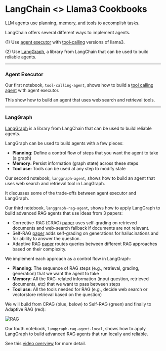# LangChain <> Llama3 Cookbooks

LLM agents use [planning, memory, and tools](https://lilianweng.github.io/posts/2023-06-23-agent/) to accomplish tasks.

LangChain offers several different ways to implement agents.

(1) Use [agent executor](https://python.langchain.com/docs/modules/agents/quick_start/) with [tool-calling](https://python.langchain.com/docs/integrations/chat/) versions of llama3.

(2) Use [LangGraph](https://python.langchain.com/docs/langgraph), a library from LangChain that can be used to build reliable agents.

---

### Agent Executor

Our first notebook, `tool-calling-agent`, shows how to build a [tool calling agent](https://python.langchain.com/docs/modules/agents/agent_types/tool_calling/) with agent executor.

This show how to build an agent that uses web search and retrieval tools.

--- 

### LangGraph

[LangGraph](https://python.langchain.com/docs/langgraph) is a library from LangChain that can be used to build reliable agents.

LangGraph can be used to build agents with a few pieces:
- **Planning:** Define a control flow of steps that you want the agent to take (a graph)
- **Memory:** Persist information (graph state) across these steps
- **Tool use:** Tools can be used at any step to modify state

Our second notebook, `langgraph-agent`, shows how to build an agent that uses web search and retrieval tool in LangGraph.

It discusses some of the trade-offs between agent executor and LangGraph.

Our third notebook, `langgraph-rag-agent`, shows how to apply LangGraph to build advanced RAG agents that use ideas from 3 papers:

* Corrective-RAG (CRAG) [paper](https://arxiv.org/pdf/2401.15884.pdf) uses self-grading on retrieved documents and web-search fallback if documents are not relevant.
* Self-RAG [paper](https://arxiv.org/abs/2310.11511) adds self-grading on generations for hallucinations and for ability to answer the question.
* Adaptive RAG [paper](https://arxiv.org/abs/2403.14403) routes queries between different RAG approaches based on their complexity.

We implement each approach as a control flow in LangGraph:
- **Planning:** The sequence of RAG steps (e.g., retrieval, grading, generation) that we want the agent to take
- **Memory:** All the RAG-related information (input question, retrieved documents, etc) that we want to pass between steps
- **Tool use:** All the tools needed for RAG (e.g., decide web search or vectorstore retrieval based on the question)

We will build from CRAG (blue, below) to Self-RAG (green) and finally to Adaptive RAG (red):

![RAG](./img/langgraph_adaptive_rag.png "RAG control flow")

Our fouth notebook, `langgraph-rag-agent-local`, shows how to apply LangGraph to build advanced RAG agents that run locally and reliable.

See this [video overview](https://www.youtube.com/watch?v=sgnrL7yo1TE) for more detail.